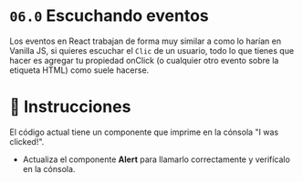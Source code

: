 # `06.0` Escuchando eventos

Los eventos en React trabajan de forma muy similar a como lo harían en Vanilla JS, si quieres escuchar el `Clic` de un usuario, todo lo que tienes que hacer es agregar tu propiedad onClick (o cualquier otro evento sobre la etiqueta HTML) como suele hacerse.

# :speech_balloon: Instrucciones

El código actual tiene un componente que imprime en la cónsola "I was clicked!".
- Actualiza el componente **Alert** para llamarlo correctamente y verifícalo en la cónsola.


